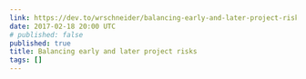 ```yaml
---
link: https://dev.to/wrschneider/balancing-early-and-later-project-risks
date: 2017-02-18 20:00 UTC
# published: false
published: true
title: Balancing early and later project risks
tags: []
---
```




